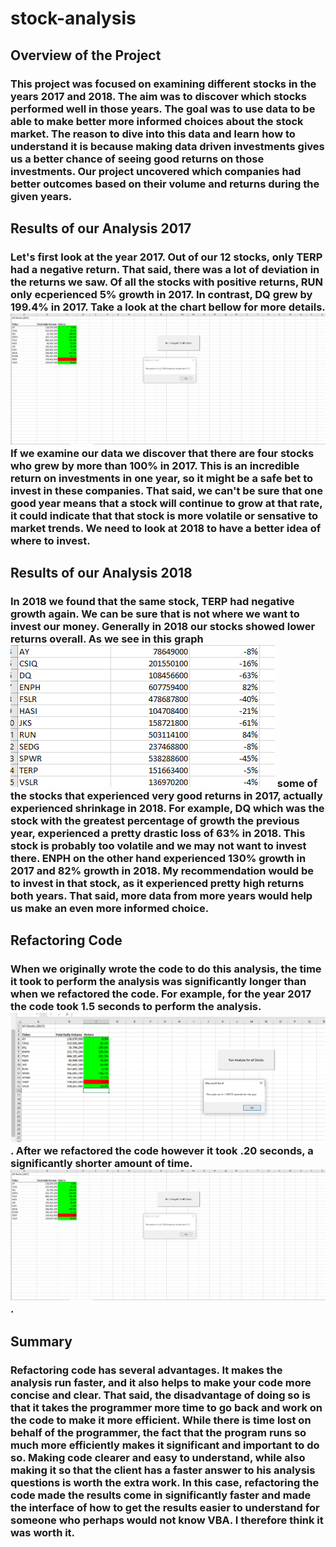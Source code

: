 # stock-analysis
## Overview of the Project 
### This project was focused on examining different stocks in the years 2017 and 2018. The aim was to discover which stocks performed well in those years. The goal was to use data to be able to make better more informed choices about the stock market. The reason to dive into this data and learn how to understand it is because making data driven investments gives us a better chance of seeing good returns on those investments. Our project uncovered which companies had better outcomes based on their volume and returns during the given years. 

## Results of our Analysis 2017
### Let's first look at the year 2017. Out of our 12 stocks, only TERP had a negative return. That said, there was a lot of deviation in the returns we saw. Of all the stocks with positive returns, RUN only ecperienced 5% growth in 2017. In contrast, DQ grew by 199.4% in 2017. Take a look at the chart bellow for more details. ![image](https://github.com/ErmaSwartz/stock-analysis/blob/main/VBA_Challenge_2017.png) If we examine our data we discover that there are four stocks who grew by more than 100% in 2017. This is an incredible return on investments in one year, so it might be a safe bet to invest in these companies. That said, we can't be sure that one good year means that a stock will continue to grow at that rate, it could indicate that that stock is more volatile or sensative to market trends. We need to look at 2018 to have a better idea of where to invest. 

## Results of our Analysis 2018 
### In 2018 we found that the same stock, TERP had negative growth again. We can be sure that is not where we want to invest our money. Generally in 2018 our stocks showed lower returns overall. As we see in this graph ![image](https://github.com/ErmaSwartz/stock-analysis/blob/main/returns_2018_not_refactored.png) some of the stocks that experienced very good returns in 2017, actually experienced shrinkage in 2018. For example, DQ which was the stock with the greatest percentage of growth the previous year, experienced a pretty drastic loss of 63% in 2018. This stock is probably too volatile and we may not want to invest there.  ENPH on the other hand experienced 130% growth in 2017 and 82% growth in 2018. My recommendation would be to invest in that stock, as it experienced pretty high returns both years. That said, more data from more years would help us make an even more informed choice. 

## Refactoring Code
### When we originally wrote the code to do this analysis, the time it took to perform the analysis was significantly longer than when we refactored the code. For example, for the year 2017 the code took 1.5 seconds to perform the analysis. ![image](https://github.com/ErmaSwartz/stock-analysis/blob/main/VBA_Challenge_Before_Refactoring.png). After we refactored the code however it took .20 seconds, a significantly shorter amount of time. ![image](https://github.com/ErmaSwartz/stock-analysis/blob/main/VBA_Challenge_2017.png). 

## Summary 
### Refactoring code has several advantages. It makes the analysis run faster, and it also helps to make your code more concise and clear. That said, the disadvantage of doing so is that it takes the programmer more time to go back and work on the code to make it more efficient. While there is time lost on behalf of the programmer, the fact that the program runs so much more efficiently makes it significant and important to do so. Making code clearer and easy to understand, while also making it so that the client has a faster answer to his analysis questions is worth the extra work. In this case, refactoring the code made the results come in significantly faster and made the interface of how to get the results easier to understand for someone who perhaps would not know VBA. I therefore think it was worth it. 
